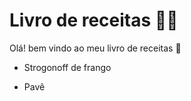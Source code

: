 # Livro de receitas :man_cook:

Olá! bem vindo ao meu livro de receitas :wave:

* Strogonoff de frango

* Pavê

  
